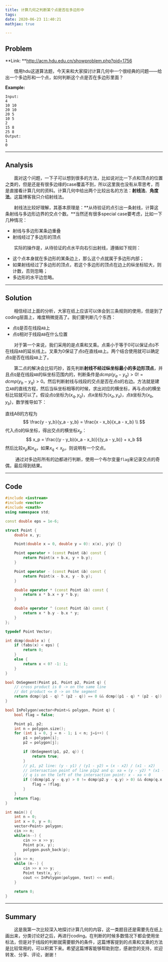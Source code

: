 ```yaml
---
title: 计算几何之判断某个点是否在多边形中
tags:
date: 2020-06-23 11:40:21
mathjax: true

---
```


## Problem

**Link: **http://acm.hdu.edu.cn/showproblem.php?pid=1756

&emsp;&emsp;借用hdu这道算法题，今天来和大家探讨计算几何中一个很经典的问题——给出一个多边形和一个点，如何判断这个点是否在多边形里面？

<!-- more -->

**Example:**

```
Input:
4
10 10
20 10
20 5
10 5
2
15 8
25 8
Output:
1
0
```

------

## Analysis

&emsp;&emsp;面对这个问题，一下子可以想到很多的方法，比如说对比一下点和顶点的位置之类的，但是还是有很多边缘的case覆盖不到，所以这里我也没有从零思考，而是直接看计算几何的资料。计算几何中给出两个比较出名的方法：**射线法**、**角度法**。这篇博客我只介绍射线法。

&emsp;&emsp;射线法比较好理解，其基本原理是：**从待验证的点引出一条射线，计算这条射线与多边形边界的交点个数。**当然还有很多special case要考虑，比如一下几种情况：

- 射线与多边形某条边重叠
- 射线经过了多边形的顶点

&emsp;&emsp;实际的操作是，从待验证的点水平向右引出射线，遵循如下规则：

- 这个点本身就在多边形的某条边上，那么这个点就属于多边形内部；
- 如果射线经过了多边形的顶点，若这个多边形的顶点在边上的纵坐标较大，则计数，否则忽略；
- 多边形的水平边忽略。

------

## Solution

&emsp;&emsp;相信经过上面的分析，大家在纸上应该可以体会到三条规则的使用，但是到了coding层面上，难度稍微提高了。我们要判断几个东西：

- 点`Q`是否在线段`AB`上
- 点`Q`相对于线段`AB`在什么位置

 &emsp;&emsp;对于第一个来说，我们采用的是点乘和叉乘。点乘小于等于0可以保证点`Q`不在线段`AB`的延长线上。叉乘为0保证了点`Q`在直线`AB`上。两个结合使用就可以确定点`Q`是否在线段`AB`上了。

&emsp;&emsp;第二点的解决会比较巧妙，首先判断**射线不经过纵坐标最小的多边形顶点**，并且点`Q`是在线段`AB`的纵坐标范围内的，判断条件是$dcmp(y_a - y_q) > 0 != dcmp(y_b - y_q) > 0$。然后判断射线与线段的交点是否在点`Q`的右边。方法就是建立`AB`的直线方程，然后当纵坐标相等的时候，求出对应的横坐标，再与点`Q`的横坐标比较就可以了。假设点`Q`坐标为$(x_q, y_q)$，点`A`坐标为$(x_a, y_a)$，点`B`坐标为$(x_b, y_b)$，数学推导如下：

直线AB的方程为
$$
\frac{y - y_b}{y_a - y_b} = \frac{x - x_b}{x_a - x_b} \\
$$
代入点`Q`的纵坐标，得出交点的横坐标$x_p$：
$$
x_p = \frac{(y - y_b)(x_a - x_b)}{(y_a - y_b)} + x_b
$$
然后比较$x_p$和$x_q$，如果$x_q \lt x_p$，则说明有一个交点。

&emsp;&emsp; 通过对多边形所有的边都进行判断，使用一个布尔变量`flag`来记录交点的奇偶，最后得到结果。

------

## Code

```c++
#include <iostream>
#include <vector>
#include <cmath>
using namespace std;

const double eps = 1e-6;

struct Point {
	double x, y;

	Point(double x = 0, double y = 0): x(x), y(y) {}

	Point operator + (const Point &b) const {
		return Point(x + b.x, y + b.y);
	}

	Point operator - (const Point &b) const {
		return Point(x - b.x, y - b.y);
	}

	double operator * (const Point &b) const {
		return x * b.x + y * b.y;
	}

	double operator ^ (const Point &b) const {
		return x * b.y - b.x * y;
	}
};

typedef Point Vector;

int dcmp(double x) {
	if (fabs(x) < eps) {
		return 0;
	}
	else {
		return x < 0? -1: 1;
	}
}

bool OnSegment(Point p1, Point p2, Point q) {
	// cross product is 0 -> on the same line
	// dot product <= 0 -> on the segment
	return dcmp((p1 - q) ^ (p2 - q)) == 0 && dcmp((p1 - q) * (p2 - q)) <= 0;
}

bool InPolygon(vector<Point>& polygon, Point q) {
	bool flag = false;

	Point p1, p2;
	int n = polygon.size();
	for (int i = 0, j = n - 1; i < n; j=i++) {
		p1 = polygon[i];
		p2 = polygon[j];

		if (OnSegment(p1, p2, q)) {
			return true;
		}
		// p1, p2 line: (y - y1) / (y1 - y2) = (x - x2) / (x1 - x2)
		// intersaction point of line p1p2 and q: xa = (y - y2) * (x1 - x2) / (y1 - y2) + x2
		// q is on the left of the intersaction point: x - xa < 0
		if ((dcmp(p1.y - q.y) > 0 != dcmp(p2.y - q.y) > 0) && dcmp(q.x - ((q.y - p2.y) * (p1.x - p2.x) / (p1.y - p2.y) + p2.x)) < 0) {
			flag = !flag;
		}
	}
	return flag;
}

int main() {
	int n = 0;
	int x = 0, y = 0;
	vector<Point> polygon;
	cin >> n;
	while(n--) {
		cin >> x >> y;
		Point p(x, y);
		polygon.push_back(p);
	}
	cin >> n;
	while (n--) {
		cin >> x >> y;
		Point test(x, y);
		cout << InPolygon(polygon, test) << endl;
	}
	
	return 0;
}
```

------

## Summary

 &emsp;&emsp;这是我第一次比较深入地探讨计算几何的内容，这一类题目还是需要先在纸上画出来，分类讨论好之后，再进行coding。在判断的时候多数情况下都会使用坐标法，但是对于线段的判断就需要额外的条件，这篇博客提到的点乘和叉乘的方法是比较常用的，可以积累下来。希望这篇博客能够帮助到您，感谢您的支持，欢迎转发、分享、评论，谢谢！

